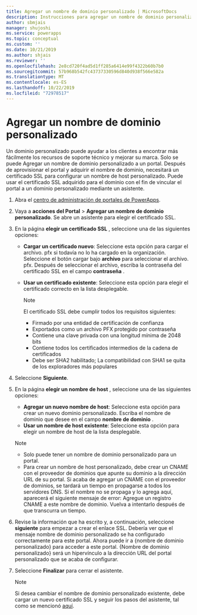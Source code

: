 ```yaml
---
title: Agregar un nombre de dominio personalizado | MicrosoftDocs
description: Instrucciones para agregar un nombre de dominio personalizado.
author: sbmjais
manager: shujoshi
ms.service: powerapps
ms.topic: conceptual
ms.custom: ''
ms.date: 10/21/2019
ms.author: shjais
ms.reviewer: ''
ms.openlocfilehash: 2e8cd720f4ad5d1ff285a6414e99f4322b60b7b0
ms.sourcegitcommit: 57b968b542fc43737330596d840d938f566e582a
ms.translationtype: MT
ms.contentlocale: es-ES
ms.lasthandoff: 10/22/2019
ms.locfileid: "72978517"
---
```

# <a name="add-a-custom-domain-name"></a>Agregar un nombre de dominio personalizado

Un dominio personalizado puede ayudar a los clientes a encontrar más fácilmente los recursos de soporte técnico y mejorar su marca. Solo se puede Agregar un nombre de dominio personalizado a un portal. Después de aprovisionar el portal y adquirir el nombre de dominio, necesitará un certificado SSL para configurar un nombre de host personalizado. Puede usar el certificado SSL adquirido para el dominio con el fin de vincular el portal a un dominio personalizado mediante un asistente.

1. Abra el [centro de administración de portales de PowerApps](admin-overview.md).

2. Vaya a **acciones del Portal** > **Agregar un nombre de dominio personalizado**. Se abre un asistente para elegir el certificado SSL.

3. En la página **elegir un certificado SSL** , seleccione una de las siguientes opciones:
   - **Cargar un certificado nuevo**: Seleccione esta opción para cargar el archivo. pfx si todavía no lo ha cargado en la organización. Seleccione el botón cargar bajo **archivo** para seleccionar el archivo. pfx. Después de seleccionar el archivo, escriba la contraseña del certificado SSL en el campo **contraseña** .
   - **Usar un certificado existente**: Seleccione esta opción para elegir el certificado correcto en la lista desplegable.

     > [!Note]
     > El certificado SSL debe cumplir todos los requisitos siguientes:
     > - Firmado por una entidad de certificación de confianza
     > - Exportados como un archivo PFX protegido por contraseña
     > - Contiene una clave privada con una longitud mínima de 2048 bits
     > - Contiene todos los certificados intermedios de la cadena de certificados
     > - Debe ser SHA2 habilitado; La compatibilidad con SHA1 se quita de los exploradores más populares

4. Seleccione **Siguiente**.

5. En la página **elegir un nombre de host** , seleccione una de las siguientes opciones:
    - **Agregar un nuevo nombre de host**: Seleccione esta opción para crear un nuevo dominio personalizado. Escriba el nombre de dominio que desee en el campo **nombre de dominio** .
    - **Usar un nombre de host existente**: Seleccione esta opción para elegir un nombre de host de la lista desplegable. 
   
   > [!Note]
   > - Solo puede tener un nombre de dominio personalizado para un portal. 
   > - Para crear un nombre de host personalizado, debe crear un CNAME con el proveedor de dominios que apunte su dominio a la dirección URL de su portal. Si acaba de agregar un CNAME con el proveedor de dominios, se tardará un tiempo en propagarse a todos los servidores DNS. Si el nombre no se propaga y lo agrega aquí, aparecerá el siguiente mensaje de error: Agregue un registro CNAME a este nombre de dominio. Vuelva a intentarlo después de que transcurra un tiempo.

6. Revise la información que ha escrito y, a continuación, seleccione **siguiente** para empezar a crear el enlace SSL. Debería ver que el mensaje nombre de dominio personalizado se ha configurado correctamente para este portal. Ahora puede ir a {nombre de dominio personalizado} para acceder a este portal. {Nombre de dominio personalizado} será un hipervínculo a la dirección URL del portal personalizado que se acaba de configurar.

7. Seleccione **Finalizar** para cerrar el asistente.

    > [!Note]
    > Si desea cambiar el nombre de dominio personalizado existente, debe cargar un nuevo certificado SSL y seguir los pasos del asistente, tal como se mencionó [aquí](#link-your-portal-to-a-custom-domain).
    

